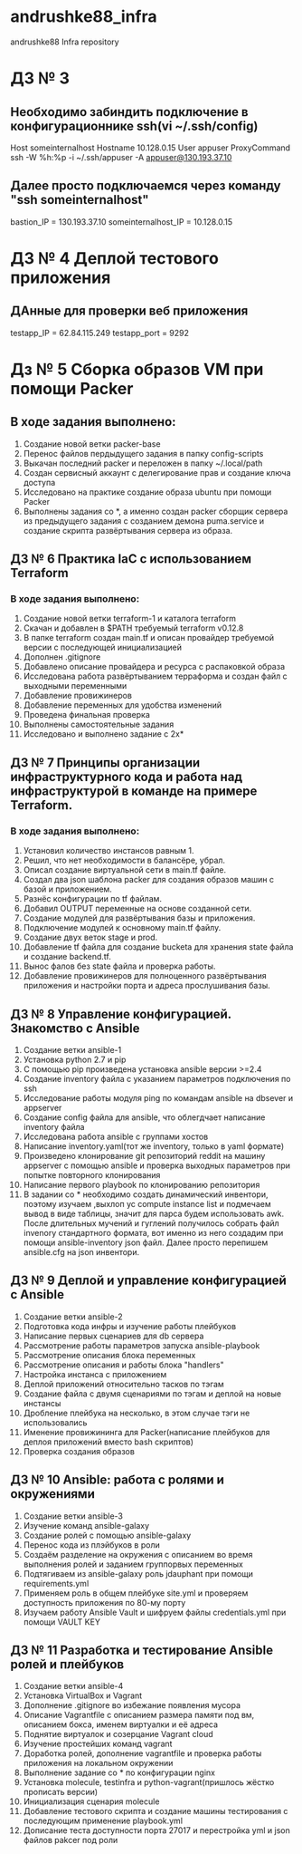 # andrushke88_infra
andrushke88 Infra repository

# **ДЗ № 3**
## Необходимо забиндить подключение в конфигурационнике ssh(vi ~/.ssh/config)
Host someinternalhost
Hostname 10.128.0.15
User appuser
ProxyCommand ssh -W %h:%p -i ~/.ssh/appuser -A appuser@130.193.37.10
## Далее просто подключаемся через команду "ssh someinternalhost"
bastion_IP = 130.193.37.10
someinternalhost_IP = 10.128.0.15

# **ДЗ № 4 Деплой тестового приложения**
## ДАнные для проверки веб приложения

testapp_IP = 62.84.115.249
testapp_port = 9292

# **Дз № 5 Сборка образов VM при помощи Packer**
## В ходе задания выполнено:

1. Создание новой ветки packer-base
2. Перенос файлов пердыдущего задания в папку config-scripts
3. Выкачан последний packer и переложен в папку ~/.local/path
4. Создан сервисный аккаунт с делегирование прав и создание ключа доступа
5. Исследовано на практике создание образа ubuntu при помощи Packer
6. Выполнены задания со *, а именно создан packer сборщик сервера из предыдущего задания с созданием демона puma.service и создание скрипта развёртывания сервера из образа.

## **ДЗ № 6 Практика IaC с использованием Terraform**
### В ходе задания выполнено:

1. Создание новой ветки terraform-1 и каталога terraform
2. Скачан и добавлен в $PATH требуемый terraform v0.12.8
3. В папке terraform создан main.tf и описан провайдер требуемой версии с последующей инициализацией
4. Дополнен .gitignore
5. Добавлено описание провайдера и ресурса с распаковкой образа
6. Исследована работа развёртыванием терраформа и создан файл с выходными переменными
7. Добавление провижинеров
8. Добавление переменных для удобства изменений
9. Проведена финальная проверка
10. Выполнены самостоятельные задания
11. Исследовано и выполнено задание с 2x*

## **ДЗ № 7 Принципы организации инфраструктурного кода и работа над инфраструктурой в команде на примере Terraform.**
### В ходе задания выполнено:
1. Установил количество инстансов равным 1.
2. Решил, что нет необходимости в балансёре, убрал.
3. Описал создание виртуальной сети в main.tf файле.
4. Создал два json шаблона packer для создания образов машин с базой и приложением.
5. Разнёс конфигурации по tf файлам.
6. Добавил OUTPUT переменные на основе созданной сети.
7. Создание модулей для развёртывания базы и приложения.
8. Подключение модулей к основному main.tf файлу.
9. Создание двух веток stage и prod.
10. Добавление tf файла для создание bucketа для хранения state файла и создание backend.tf.
11. Вынос фалов без state файла и проверка работы.
12. Добавление провижинеров для полноценного развёртывания приложения и настройки порта и адреса прослушивания базы.

## **ДЗ № 8 Управление конфигурацией. Знакомство с Ansible**
1. Создание ветки ansible-1
2. Установка python 2.7 и pip
3. С помощью pip произведена установка ansible версии >=2.4
4. Создание inventory файла с указанием параметров подключения по ssh
5. Исследование работы модуля ping по командам ansible на dbsever и appserver
6. Создание config файла для ansible, что облегдчает написание inventory файла
7. Исследована работа ansible с группами хостов
8. Написание inventory.yaml(тот же inventory, только в yaml формате)
9. Произведено клонирование git репозиторий reddit на машину appserver с помощью ansible и проверка выходных параметров при попытке повторного клонирования
10. Написание первого playbook по клонированию репозитория
11. В задании со * необходимо создать динамический инвентори, поэтому изучаем ,выхлоп yc compute instance list и подмечаем вывод в виде таблицы, значит для парса будем использовать awk. После длительных мучений и гуглений получилось собрать файл invenory стандартного формата, вот именно из него создадим при помощи ansible-inventory json файл. Далее просто перепишем ansible.cfg на json инвентори.

## **ДЗ № 9 Деплой и управление конфигурацией с Ansible**
1. Создание ветки ansible-2
2. Подготовка кода инфры и изучение работы плейбуков
3. Написание первых сценариев для db сервера
4. Рассмотрение работы параметров запуска ansible-playbook
5. Рассмотрение описания блока переменных
6. Рассмотрение описания и работы блока "handlers"
7. Настройка инстанса с приложением
8. Деплой приложений относительно тасков по тэгам
9. Создание файла с двумя сценариями по тэгам и деплой на новые инстансы
10. Дробление плейбука на несколько, в этом случае тэги не использовались
11. Именение провижининга для Packer(написание плейбуков для деплоя приложений вместо bash скриптов)
12. Проверка создания образов

## **ДЗ № 10 Ansible: работа с ролями и окружениями**
1. Создание ветки ansible-3
2. Изучение команд ansible-galaxy
3. Создание ролей с помощью ansible-galaxy
4. Перенос кода из плэйбуков в роли
5. Создаём разделение на окружения с описанием во время выполнения ролей и заданием группорвых переменных
6. Подтягиваем из ansible-galaxy роль jdauphant при помощи requirements.yml
7. Применяем роль в общем плейбуке site.yml и проверяем доступность приложения по 80-му порту
8. Изучаем работу Ansible Vault и шифруем файлы credentials.yml при помощи VAULT KEY

## **ДЗ № 11 Разработка и тестирование Ansible ролей и плейбуков**
1. Создание ветки ansible-4
2. Установка VirtualBox и Vagrant
3. Дополнение .gitignore во избежание появления мусора
4. Описание Vagrantfile с описанием размера памяти под вм, описанием бокса, именем виртуалки и её адреса
5. Поднятие виртуалок и созерцание Vagrant cloud
6. Изучение простейших команд vagrant
7. Доработка ролей, дополнение vagrantfile и проверка работы приложения на локальном окружении
8. Выполнение задание со * по конфигурации nginx
9. Установка molecule, testinfra и python-vagrant(пришлось жёстко прописать версии)
10. Инициализация сценария molecule
11. Добавление тестового скрипта и создание машины тестирования с последующим применение playbook.yml
12. Дописание теста доступности порта 27017 и перестройка yml и json файлов pakcer под роли